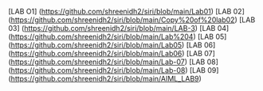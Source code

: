 [LAB O1] (https://github.com/shreenidh2/siri/blob/main/Lab01)
[LAB 02] (https://github.com/shreenidh2/siri/blob/main/Copy%20of%20lab02)
[LAB 03] (https://github.com/shreenidh2/siri/blob/main/LAB-3)
[LAB 04] (https://github.com/shreenidh2/siri/blob/main/Lab%204)
[LAB 05] (https://github.com/shreenidh2/siri/blob/main/Lab05)
[LAB 06] (https://github.com/shreenidh2/siri/blob/main/Lab06)
[LAB 07] (https://github.com/shreenidh2/siri/blob/main/Lab-07)
[LAB 08] (https://github.com/shreenidh2/siri/blob/main/Lab-08)
[LAB 09] (https://github.com/shreenidh2/siri/blob/main/AIML_LAB9)


